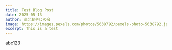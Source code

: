 ```yaml
---
title: Test Blog Post
date: 2025-05-13
author: 高北おやじの会
image: https://images.pexels.com/photos/5638792/pexels-photo-5638792.jpeg?auto=compress&cs=tinysrgb&w=1260&h=750&dpr=2
excerpt: This is a test
---
```

abc123
